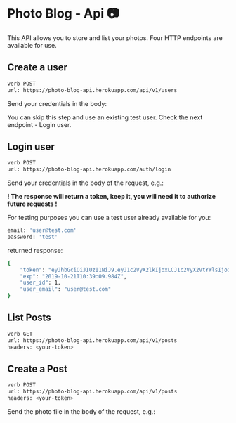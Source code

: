 # Photo Blog - Api 📷

This API allows you to store and list your photos. Four HTTP endpoints are available for use.

## Create a user

```bash
verb POST
url: https://photo-blog-api.herokuapp.com/api/v1/users
```

Send your credentials in the body:

You can skip this step and use an existing test user. Check the next endpoint - Login user.

## Login user

```bash
verb POST
url: https://photo-blog-api.herokuapp.com/auth/login
```

Send your credentials in the body of the request, e.g.:


**! The response will return a token, keep it, you will need it to authorize future requests !**

For testing purposes you can use a test user already available for you:

```bash
email: 'user@test.com'
password: 'test'
```

returned response:
```bash
{
    "token": "eyJhbGciOiJIUzI1NiJ9.eyJ1c2VyX2lkIjoxLCJ1c2VyX2VtYWlsIjoidXNlckB0ZXN0LmNvbSIsImV4cCI6MTU3MTY1NDM0OX0.5N24zRk4v1POAG2a8kuv1RRLqT4xbNRVy76JgARDmRc",
    "exp": "2019-10-21T10:39:09.984Z",
    "user_id": 1,
    "user_email": "user@test.com"
}
```

## List Posts

```bash
verb GET
url: https://photo-blog-api.herokuapp.com/api/v1/posts
headers: <your-token>
```

## Create a Post

```bash
verb POST
url: https://photo-blog-api.herokuapp.com/api/v1/posts
headers: <your-token>
```

Send the photo file in the body of the request, e.g.:
